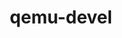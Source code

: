 ---
permalink: /engineering/projects/qemu-devel/
project_link_name: qemu-devel
project_url: http://git.qemu.org/qemu.git/commit/
statsAvailable: 'false'
title: qemu-devel
---